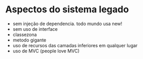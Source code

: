 # Aspectos do sistema legado

* sem injeção de dependencia. todo mundo usa new!
* sem uso de interface
* classezona
* metodo gigante
* uso de recursos das camadas inferiores em qualquer lugar
* uso de MVC (people love MVC)
